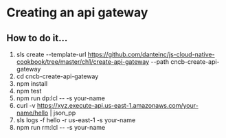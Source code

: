 # Creating an api gateway

## How to do it...
1. sls create --template-url https://github.com/danteinc/js-cloud-native-cookbook/tree/master/ch1/create-api-gateway --path cncb-create-api-gateway
2. cd cncb-create-api-gateway
3. npm install
4. npm test
5. npm run dp:lcl -- -s your-name
6. curl -v https://xyz.execute-api.us-east-1.amazonaws.com/your-name/hello | json_pp
7. sls logs -f hello -r us-east-1 -s your-name
8. npm run rm:lcl -- -s your-name
